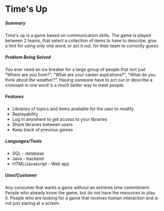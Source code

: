 # Time's Up

##### Summary

Time's up is a game based on communication skills. The game is played between 2 teams, 
that select a collection of items to have to describe, give a hint for using only one word, 
or act it out, for their team to correctly guess.

##### Problem Being Solved

You ever need an ice breaker for a large group of people that isnt just "Where are you from?", 
"What are your career aspirations?", "What do you think about the weather?". Having someone 
have to act out or describe a croissant in one word is a much better way to meet people.

##### Features

* Libraries of topics and items available for the user to modify
* Replayability
* Log in anywhere to get access to your libraries
* Share libraries between users
* Keep track of previous games

##### Languages/Tools

* SQL - database
* Java - backend
* HTML/Javascript - Web app

##### User/Customer

Any consumer that wants a game without an extreme time commitment. People who already know 
the game, but do not have the resources to play it. Poeple who are looking for a game 
that involves human interaction and is not just staring at a screen.
